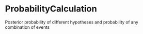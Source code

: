 # ProbabilityCalculation
Posterior probability of different hypotheses and probability of any combination of events
